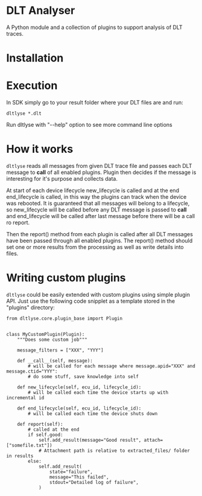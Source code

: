 # DLT Analyser

A Python module and a collection of plugins to support analysis of DLT traces.

# Installation

# Execution

In SDK simply go to your result folder where your DLT files are and run:
```
dltlyse *.dlt
```

Run dltlyse with "--help" option to see more command line options

# How it works

`dltlyse` reads all messages from given DLT trace file and passes each DLT message to  __call__ of all enabled plugins.
Plugin then decides if the message is interesting for it's purpose and collects data.

At start of each device lifecycle new_lifecycle is called and at the end
end_lifecycle is called, in this way the plugins can track when the device was
rebooted. It is guaranteed that all messages will belong to a lifecycle, so
new_lifecycle will be called before any DLT message is passed to __call__ and
end_lifecycle will be called after last message before there will be a call ro
report.

Then the report() method from each plugin is called after all DLT messages have been passed through all enabled plugins.
The report() method should set one or more results from the processing as well as write details into files.

# Writing custom plugins

`dltlyse` could be easily extended with custom plugins using simple plugin API. Just use the following code snipplet
as a template stored in the "plugins" directory:

```
from dltlyse.core.plugin_base import Plugin


class MyCustomPlugin(Plugin):
    """Does some custom job"""

    message_filters = ["XXX", "YYY"]

    def __call__(self, message):
        # will be called for each message where message.apid="XXX" and message.ctid="YYY":
        # do some stuff, save knowledge into self

    def new_lifecycle(self, ecu_id, lifecycle_id):
        # will be called each time the device starts up with incremental id

    def end_lifecycle(self, ecu_id, lifecycle_id):
        # will be called each time the device shuts down

    def report(self):
        # called at the end
        if self.good:
            self.add_result(message="Good result", attach=["somefile.txt"])
            # Attachment path is relative to extracted_files/ folder in results
        else:
            self.add_result(
                state="failure",
                message="This failed",
                stdout="Detailed log of failure",
            )
```
